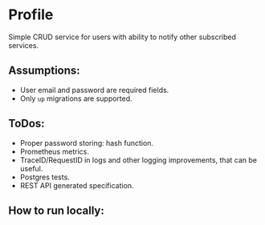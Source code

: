 # Profile
Simple CRUD service for users with ability to notify other subscribed services.

## Assumptions:
- User email and password are required fields.
- Only `up` migrations are supported.

## ToDos:
- Proper password storing: hash function.
- Prometheus metrics.
- TraceID/RequestID in logs and other logging improvements, that can be useful. 
- Postgres tests.
- REST API generated specification.

## How to run locally:
